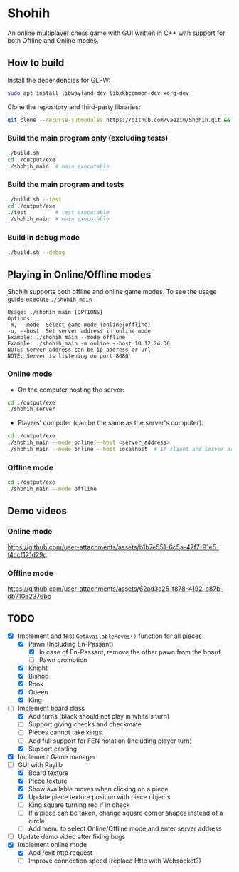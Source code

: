# Shohih

An online multiplayer chess game with GUI written in C++ with support for both Offline and Online modes.

## How to build

Install the dependencies for GLFW:
```sh
sudo apt install libwayland-dev libxkbcommon-dev xorg-dev
```

Clone the repository and third-party libraries:
```sh
git clone --recurse-submodules https://github.com/vaezim/Shohih.git && cd Shohih/
```

### Build the main program only (excluding tests)
```sh
./build.sh
cd ./output/exe
./shohih_main  # main executable
```

### Build the main program and tests

```sh
./build.sh --test
cd ./output/exe
./test         # test executable
./shohih_main  # main executable
```

### Build in debug mode
```sh
./build.sh --debug
```

## Playing in Online/Offline modes
Shohih supports both offline and online game modes. To see the usage guide execute `./shohih_main`
```
Usage: ./shohih_main [OPTIONS]
Options:
-m, --mode	Select game mode (online|offline)
-u, --host	Set server address in online mode
Example: ./shohih_main --mode offline
Example: ./shohih_main -m online --host 10.12.24.36
NOTE: Server address can be ip address or url
NOTE: Server is listening on port 8080
```

### Online mode
- On the computer hosting the server:
```sh
cd ./output/exe
./shohih_server
```
- Players' computer (can be the same as the server's computer):
```sh
cd ./output/exe
./shohih_main --mode online --host <server_address>
./shohih_main --mode online --host localhost  # If client and server are on the same computer
```
### Offline mode
```sh
cd ./output/exe
./shohih_main --mode offline
```

## Demo videos

### Online mode

https://github.com/user-attachments/assets/b1b7e551-6c5a-47f7-91e5-f4ccf121d29c

### Offline mode

https://github.com/user-attachments/assets/62ad3c25-f878-4192-b87b-db71052376bc

## TODO
- [X] Implement and test `GetAvailableMoves()` function for all pieces
  - [X] Pawn (Including En-Passant)
    - [X] In case of En-Passant, remove the other pawn from the board
    - [ ] Pawn promotion
  - [X] Knight
  - [X] Bishop
  - [X] Rook
  - [X] Queen
  - [X] King
- [ ] Implement board class
  - [X] Add turns (black should not play in white's turn)
  - [ ] Support giving checks and checkmate
  - [ ] Pieces cannot take kings.
  - [ ] Add full support for FEN notation (Including player turn)
  - [X] Support castling
- [X] Implement Game manager
- [ ] GUI with Raylib
  - [X] Board texture
  - [X] Piece texture
  - [X] Show available moves when clicking on a piece
  - [X] Update piece texture position with piece objects
  - [ ] King square turning red if in check
  - [ ] If a piece can be taken, change square corner shapes instead of a circle
  - [ ] Add menu to select Online/Offline mode and enter server address
- [ ] Update demo video after fixing bugs
- [X] Implement online mode
  - [X] Add /exit http request
  - [ ] Improve connection speed (replace Http with Websocket?)
